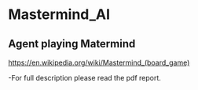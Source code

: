 # Mastermind_AI

## Agent playing Matermind
https://en.wikipedia.org/wiki/Mastermind_(board_game)

-For full description please read the pdf report.
